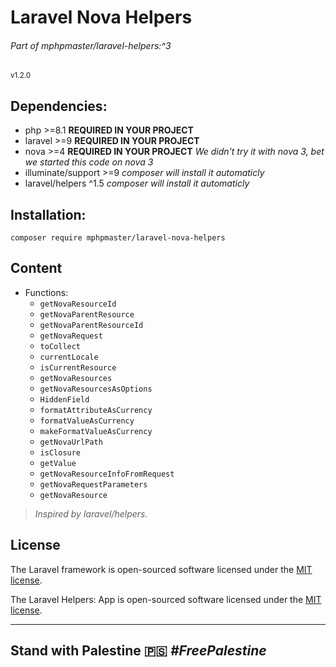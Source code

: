 # Laravel Nova Helpers
###### Part of mphpmaster/laravel-helpers:^3
<small>v1.2.0</small>

## Dependencies:
* php >=8.1 **REQUIRED IN YOUR PROJECT**
* laravel >=9 **REQUIRED IN YOUR PROJECT**
* nova >=4 **REQUIRED IN YOUR PROJECT** _We didn't try it with nova 3, bet we started this code on nova 3_
* illuminate/support >=9 _composer will install it automaticly_
* laravel/helpers ^1.5 _composer will install it automaticly_

## Installation:
  ```shell
  composer require mphpmaster/laravel-nova-helpers
  ```

## Content
- Functions:
  - `getNovaResourceId`
  - `getNovaParentResource`
  - `getNovaParentResourceId`
  - `getNovaRequest`
  - `toCollect`
  - `currentLocale`
  - `isCurrentResource`
  - `getNovaResources`
  - `getNovaResourcesAsOptions`
  - `HiddenField`
  - `formatAttributeAsCurrency`
  - `formatValueAsCurrency`
  - `makeFormatValueAsCurrency`
  - `getNovaUrlPath`
  - `isClosure`
  - `getValue`
  - `getNovaResourceInfoFromRequest`
  - `getNovaRequestParameters`
  - `getNovaResource`

> *Inspired by laravel/helpers.*

## License

The Laravel framework is open-sourced software licensed under the [MIT license](https://opensource.org/licenses/MIT).

The Laravel Helpers: App is open-sourced software licensed under the [MIT license](https://github.com/mPhpMaster/laravel-nova-helpers/blob/master/LICENSE).

***

## Stand with Palestine 🇵🇸 <i>#FreePalestine</i>
